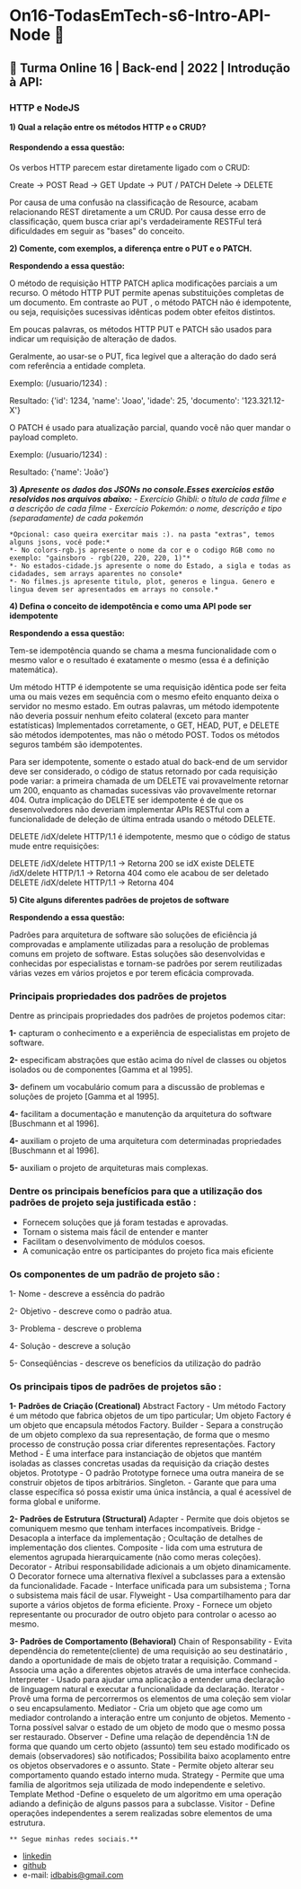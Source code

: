 # On16-TodasEmTech-s6-Intro-API-Node 🚀 
## 🧠 Turma Online 16 | Back-end | 2022 | Introdução à API:
### HTTP e NodeJS



**1) Qual a relação entre os métodos HTTP e o CRUD?**

#### **Respondendo a essa questão:**

Os verbos HTTP parecem estar diretamente ligado com o CRUD:

Create -> POST
Read -> GET
Update -> PUT / PATCH
Delete -> DELETE

Por causa de uma confusão na classificação de Resource, acabam relacionando REST diretamente a um CRUD. Por causa desse erro de classificação, quem busca criar api's verdadeiramente RESTFul terá dificuldades em seguir as "bases" do conceito.

**2) Comente, com exemplos, a diferença entre o PUT e o PATCH.**

**Respondendo a essa questão:**

O método de requisição HTTP PATCH aplica modificações parciais a um recurso. O método HTTP PUT permite apenas substituições completas de um documento. Em contraste ao PUT , o método PATCH não é idempotente, ou seja, requisições sucessivas idênticas podem obter efeitos distintos.

Em poucas palavras, os métodos HTTP PUT e PATCH são usados para indicar um requisição de alteração de dados.

Geralmente, ao usar-se o PUT, fica legível que a alteração do dado será com referência a entidade completa.

Exemplo: (/usuario/1234) :

Resultado: {'id': 1234, 'name': 'Joao', 'idade': 25, 'documento': '123.321.12-X'}

O PATCH é usado para atualização parcial, quando você não quer mandar o payload completo.

Exemplo: (/usuario/1234) :

Resultado: {'name': 'João'}

**3) *Apresente os dados dos JSONs no console.Esses exercicios estão resolvidos nos arquivos abaixo:***
    *- Exercício Ghibli: o título de cada filme e a descrição de cada filme*
   *- Exercício Pokemón: o nome, descrição e tipo (separadamente) de cada pokemón*

    *Opcional: caso queira exercitar mais :). na pasta "extras", temos alguns jsons, você pode:*
    *- No colors-rgb.js apresente o nome da cor e o codigo RGB como no exemplo: "gainsboro - rgb(220, 220, 220, 1)"*
    *- No estados-cidade.js apresente o nome do Estado, a sigla e todas as cidadades, sem arrays aparentes no console*
    *- No filmes.js apresente titulo, plot, generos e lingua. Genero e lingua devem ser apresentados em arrays no console.*

**4) Defina o conceito de idempotência e como uma API pode ser idempotente**

**Respondendo a essa questão:**

Tem-se idempotência quando se chama a mesma funcionalidade com o mesmo valor e o resultado é exatamente o mesmo (essa é a definição matemática).

Um método HTTP é idempotente se uma requisição idêntica pode ser feita uma ou mais vezes em sequência com o mesmo efeito enquanto deixa o servidor no mesmo estado. Em outras palavras, um método idempotente não deveria possuir nenhum efeito colateral (exceto para manter estatísticas)
Implementados corretamente, o GET, HEAD, PUT, e DELETE são métodos idempotentes, mas não o método POST. Todos os métodos  seguros também são idempotentes.

Para ser idempotente, somente o estado atual do back-end de um servidor deve ser considerado, o código de status retornado por cada requisição pode variar: a primeira chamada de um DELETE vai provavelmente retornar um 200, enquanto as chamadas sucessivas vão provavelmente retornar 404. Outra implicação do DELETE ser idempotente é de que os desenvolvedores não deveriam implementar APIs RESTful com a funcionalidade de deleção de última entrada usando o método DELETE.

DELETE /idX/delete HTTP/1.1 é idempotente, mesmo que o código de status mude entre requisições:

DELETE /idX/delete HTTP/1.1   -> Retorna 200 se idX existe
DELETE /idX/delete HTTP/1.1   -> Retorna 404 como ele acabou de ser deletado
DELETE /idX/delete HTTP/1.1   -> Retorna 404


**5) Cite alguns diferentes padrões de projetos de software**

**Respondendo a essa questão:**

Padrões para arquitetura de software são soluções de eficiência já comprovadas e amplamente utilizadas para a resolução de problemas comuns em projeto de software. Estas soluções são desenvolvidas e conhecidas por especialistas e tornam-se padrões por serem reutilizadas várias vezes em vários projetos e por terem eficácia comprovada.

### **Principais propriedades dos padrões de projetos**

Dentre as principais propriedades dos padrões de projetos podemos citar:

**1-** capturam o conhecimento e a experiência de especialistas em projeto de software.

**2-** especificam abstrações que estão acima do nível de classes ou objetos isolados ou de componentes [Gamma et al 1995].

**3-** definem um vocabulário comum para a discussão de problemas e soluções de projeto [Gamma et al 1995].

**4-** facilitam a documentação e manutenção da arquitetura do software [Buschmann et al 1996].

**4-** auxiliam o projeto de uma arquitetura com determinadas propriedades [Buschmann et al 1996].

**5-** auxiliam o projeto de arquiteturas mais complexas.

### **Dentre os principais benefícios para que a utilização dos padrões de projeto seja justificada estão :**

- Fornecem soluções que já foram testadas e aprovadas.
- Tornam o sistema mais fácil de entender e manter
- Facilitam o desenvolvimento de módulos coesos.
- A comunicação entre os participantes do projeto fica mais eficiente

### **Os componentes de um padrão de projeto são :**

1- Nome - descreve a essência do padrão

2- Objetivo - descreve como o padrão atua.

3- Problema - descreve o problema

4- Solução - descreve a solução

5- Conseqüências - descreve os benefícios da utilização do padrão

### **Os principais tipos de padrões de projetos são :**


**1- Padrões de Criação (Creational)**
 Abstract Factory - Um método Factory é um método que fabrica objetos de um tipo particular; Um objeto Factory é um objeto que encapsula  métodos Factory.
     Builder - Separa a construção de um objeto complexo da sua representação, de forma que o mesmo processo de construção possa criar diferentes representações.
     Factory Method - É uma interface para instanciação de objetos que mantém isoladas as classes concretas usadas da requisição da criação destes objetos.
     Prototype - O padrão Prototype fornece uma outra maneira de se construir objetos de tipos arbitrários.
     Singleton. - Garante que para uma classe específica só possa existir uma única instância, a qual é acessível de forma global e uniforme.

**2- Padrões de Estrutura (Structural)**
 Adapter - Permite que dois objetos se comuniquem mesmo que tenham interfaces incompatíveis.
     Bridge - Desacopla a interface da implementação ; Ocultação de detalhes de implementação dos clientes.
     Composite - lida com uma estrutura de elementos agrupada hierarquicamente (não como meras coleções).
     Decorator - Atribui responsabilidade adicionais a um objeto dinamicamente. O Decorator fornece uma alternativa flexível a subclasses para a extensão da funcionalidade.
     Facade - Interface unificada para um subsistema ; Torna o subsistema mais fácil de usar.
     Flyweight - Usa compartilhamento para dar suporte a vários objetos de forma eficiente.
     Proxy - Fornece um objeto representante ou procurador de outro objeto para controlar o acesso ao mesmo.

**3- Padrões de Comportamento (Behavioral)**
 Chain of Responsability - Evita dependência do remetente(cliente) de uma requisição ao seu destinatário , dando a oportunidade de mais de objeto tratar a requisição.
    Command - Associa uma ação a diferentes objetos através de uma interface conhecida.
    Interpreter - Usado para ajudar uma aplicação a entender uma declaração de linguagem natural e executar a funcionalidade da declaração.
    Iterator - Provê uma forma de percorrermos os elementos de uma coleção sem violar o seu encapsulamento.
    Mediator - Cria um objeto que age como um  mediador controlando a interação entre um conjunto de objetos.
    Memento - Torna possível salvar o estado de um objeto de modo que o mesmo possa ser restaurado.
    Observer - Define uma relação de dependência 1:N de forma que quando um certo objeto (assunto) tem seu estado modificado os demais (observadores) são notificados; Possibilita baixo acoplamento entre os objetos observadores e o assunto.
    State - Permite objeto alterar seu comportamento quando estado interno muda.
    Strategy - Permite que uma família de algoritmos seja utilizada de modo independente e seletivo.
    Template Method -Define o esqueleto de um algoritmo em uma operação adiando a definição de alguns passos para a subclasse.
    Visitor - Define operações independentes a serem realizadas sobre elementos de uma estrutura.


    ** Segue minhas redes sociais.**
- [linkedin](https://www.linkedin.com/in/b%C3%A1rbara-gon%C3%A7alves-211b5691/)
- [github](https://github.com/idbabis) 
- e-mail: idbabis@gmail.com